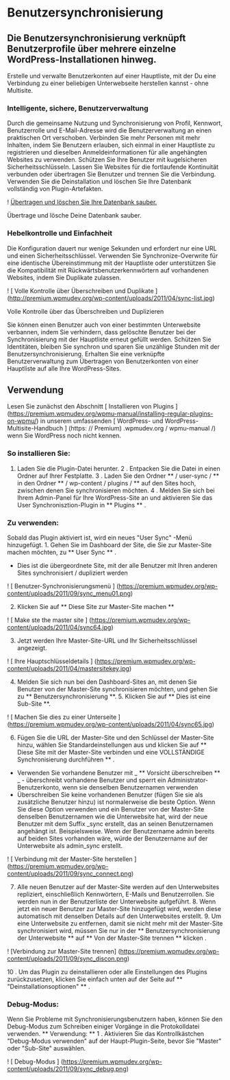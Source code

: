 #  Benutzersynchronisierung

## Die  Benutzersynchronisierung verknüpft Benutzerprofile über mehrere einzelne WordPress-Installationen hinweg.

Erstelle und verwalte Benutzerkonten auf einer Hauptliste, mit der Du eine Verbindung zu einer beliebigen Unterwebseite herstellen kannst - ohne Multisite.

### Intelligente, sichere, Benutzerverwaltung

Durch die gemeinsame Nutzung und Synchronisierung von Profil, Kennwort, Benutzerrolle und E-Mail-Adresse wird die Benutzerverwaltung an einen praktischen Ort verschoben. Verbinden Sie mehr Personen mit mehr Inhalten, indem Sie Benutzern erlauben, sich einmal in einer Hauptliste zu registrieren und dieselben Anmeldeinformationen für alle angehängten Websites zu verwenden. Schützen Sie Ihre Benutzer mit kugelsicheren Sicherheitsschlüsseln. Lassen Sie Websites für die fortlaufende Kontinuität verbunden oder übertragen Sie Benutzer und trennen Sie die Verbindung. Verwenden Sie die Deinstallation und löschen Sie Ihre Datenbank vollständig von Plugin-Artefakten.

! [Übertragen und löschen Sie Ihre Datenbank sauber.](http://premium.wpmudev.org/wp-content/uploads/2011/04/uninstall.jpg)

 Übertrage und lösche Deine Datenbank sauber.

### Hebelkontrolle  und Einfachheit

Die Konfiguration dauert nur wenige Sekunden und erfordert nur eine URL und einen Sicherheitsschlüssel. Verwenden Sie Synchronize-Overwrite für eine identische Übereinstimmung mit der Hauptliste oder unterstützen Sie die Kompatibilität mit Rückwärtsbenutzerkennwörtern auf vorhandenen Websites, indem Sie Duplikate zulassen.

! [ Volle Kontrolle über Überschreiben und Duplikate ] (http://premium.wpmudev.org/wp-content/uploads/2011/04/sync-list.jpg)

 Volle Kontrolle über das Überschreiben und Duplizieren

Sie können einen Benutzer auch von einer bestimmten Unterwebsite verbannen, indem Sie verhindern, dass gelöschte Benutzer bei der Synchronisierung mit der Hauptliste erneut gefüllt werden. Schützen Sie Identitäten, bleiben Sie synchron und sparen Sie unzählige Stunden mit der Benutzersynchronisierung. Erhalten Sie eine verknüpfte Benutzerverwaltung zum Übertragen von Benutzerkonten von einer Hauptliste auf alle Ihre WordPress-Sites.

##  Verwendung

Lesen Sie zunächst den Abschnitt [ Installieren von Plugins ] (https://premium.wpmudev.org/wpmu-manual/installing-regular-plugins-on-wpmu/) in unserem umfassenden [ WordPress- und WordPress-Multisite-Handbuch ] (https: // Premium) .wpmudev.org / wpmu-manual /) wenn Sie WordPress noch nicht kennen.

###  So installieren Sie:

1. Laden Sie die Plugin-Datei herunter. 2 \. Entpacken Sie die Datei in einen Ordner auf Ihrer Festplatte. 3 \. Laden Sie den Ordner ** / user-sync / ** in den Ordner ** / wp-content / plugins / ** auf den Sites hoch, zwischen denen Sie synchronisieren möchten. 4 \. Melden Sie sich bei Ihrem Admin-Panel für Ihre WordPress-Site an und aktivieren Sie das User Synchronisztion-Plugin in ** Plugins ** .

###  Zu verwenden:

Sobald das Plugin aktiviert ist, wird ein neues "User Sync" -Menü hinzugefügt. 1. Gehen Sie im Dashboard der Site, die Sie zur Master-Site machen möchten, zu ** User Sync ** .

*    Dies ist die übergeordnete Site, mit der alle Benutzer mit Ihren anderen Sites synchronisiert / dupliziert werden

! [ Benutzer-Synchronisierungsmenü ] (https://premium.wpmudev.org/wp-content/uploads/2011/09/sync_menu01.png)

2. Klicken Sie auf ** Diese Site zur Master-Site machen ** 

! [ Make ste the master site ] (https://premium.wpmudev.org/wp-content/uploads/2011/04/sync64.jpg)

 3. Jetzt werden Ihre Master-Site-URL und Ihr Sicherheitsschlüssel angezeigt. 

! [ Ihre Hauptschlüsseldetails ] (https://premium.wpmudev.org/wp-content/uploads/2011/04/mastersitekey.jpg)

4. Melden Sie sich nun bei den Dashboard-Sites an, mit denen Sie Benutzer von der Master-Site synchronisieren möchten, und gehen Sie zu ** Benutzersynchronisierung **. 5. Klicken Sie auf ** Dies ist eine Sub-Site **. 

! [ Machen Sie dies zu einer Unterseite ] (https://premium.wpmudev.org/wp-content/uploads/2011/04/sync65.jpg)

6. Fügen Sie die URL der Master-Site und den Schlüssel der Master-Site hinzu, wählen Sie Standardeinstellungen aus und klicken Sie auf ** Diese Site mit der Master-Site verbinden und eine VOLLSTÄNDIGE Synchronisierung durchführen ** .

*    Verwenden Sie vorhandene Benutzer mit _ ** Vorsicht überschreiben ** _ - überschreibt vorhandene Benutzer und sperrt ein Administrator-Benutzerkonto, wenn sie denselben Benutzernamen verwenden
*    Überschreiben Sie keine vorhandenen Benutzer (fügen Sie sie als zusätzliche Benutzer hinzu) ist normalerweise die beste Option. Wenn Sie diese Option verwenden und ein Benutzer von der Master-Site denselben Benutzernamen wie die Unterwebsite hat, wird der neue Benutzer mit dem Suffix _sync erstellt, das an seinen Benutzernamen angehängt ist. Beispielsweise. Wenn der Benutzername admin bereits auf beiden Sites vorhanden wäre, würde der Benutzername auf der Unterwebsite als admin_sync erstellt.

! [ Verbindung mit der Master-Site herstellen ] (https://premium.wpmudev.org/wp-content/uploads/2011/09/sync_connect.png)

7. Alle neuen Benutzer auf der Master-Site werden auf den Unterwebsites repliziert, einschließlich Kennwörtern, E-Mails und Benutzerrollen. Sie werden nun in der Benutzerliste der Unterwebsite aufgeführt. 8. Wenn jetzt ein neuer Benutzer zur Master-Site hinzugefügt wird, werden diese automatisch mit denselben Details auf den Unterwebsites erstellt. 9. Um eine Unterwebsite zu entfernen, damit sie nicht mehr mit der Master-Site synchronisiert wird, müssen Sie nur in der ** Benutzersynchronisierung der Unterwebsite ** auf ** Von der Master-Site trennen ** klicken . 

! [Verbindung zur Master-Site trennen] (https://premium.wpmudev.org/wp-content/uploads/2011/09/sync_discon.png)

10 \. Um das Plugin zu deinstallieren oder alle Einstellungen des Plugins zurückzusetzen, klicken Sie einfach unten auf der Seite auf ** "Deinstallationsoptionen" ** .

###  Debug-Modus:

Wenn Sie Probleme mit Synchronisierungsbenutzern haben, können Sie den Debug-Modus zum Schreiben einiger Vorgänge in die Protokolldatei verwenden. ** Verwendung: ** 1 \. Aktivieren Sie das Kontrollkästchen "Debug-Modus verwenden" auf der Haupt-Plugin-Seite, bevor Sie "Master" oder "Sub-Site" auswählen.

! [ Debug-Modus ] (https://premium.wpmudev.org/wp-content/uploads/2011/09/sync_debug.png)
